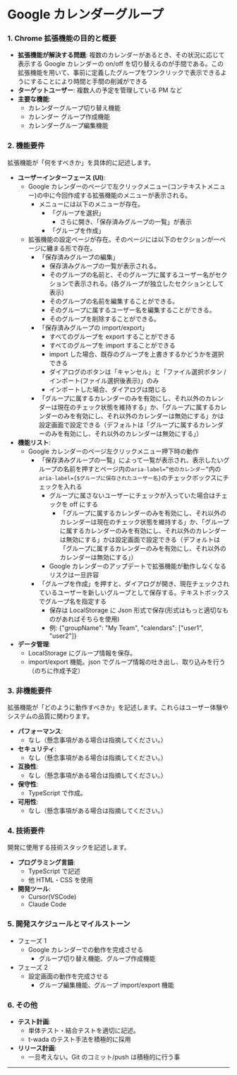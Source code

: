 # Google カレンダーグループ

### 1. Chrome 拡張機能の目的と概要

- **拡張機能が解決する問題**: 複数のカレンダーがあるとき、その状況に応じて表示する Google カレンダーの on/off を切り替えるのが手間である。この拡張機能を用いて、事前に定義したグループをワンクリックで表示できるようにすることにより時間と手間の削減ができる
- **ターゲットユーザー**: 複数人の予定を管理している PM など
- **主要な機能**:
  - カレンダーグループ切り替え機能
  - カレンダー グループ作成機能
  - カレンダーグループ編集機能

### 2. 機能要件

拡張機能が「何をすべきか」を具体的に記述します。

- **ユーザーインターフェース (UI)**:
  - Google カレンダーのページで左クリックメニュー(コンテキストメニュー)の中に今回作成する拡張機能のメニューが表示される。
    - メニューには以下のメニューが存在。
      - 「グループを選択」
        - さらに開き、「保存済みグループの一覧」が表示
      - 「グループを作成」
  - 拡張機能の設定ページが存在。そのページには以下のセクションが一ページに纏まる形で存在。
    - 「保存済みグループの編集」
      - 保存済みグループの一覧が表示される。
      - そのグループの名前と、そのグループに属するユーザー名がセクションで表示される。(各グループが独立したセクションとして表示)
      - そのグループの名前を編集することができる。
      - そのグループに属するユーザー名を編集することができる。
      - そのグループを削除することができる。
    - 「保存済みグループの import/export」
      - すべてのグループを export することができる
      - すべてのグループを import することができる
      - import した場合、既存のグループを上書きするかどうかを選択できる
      - ダイアログのボタンは「キャンセル」と「ファイル選択ボタン / インポート(ファイル選択後表示)」のみ
      - インポートした場合、ダイアログは閉じる
    - 「グループに属するカレンダーのみを有効にし、それ以外のカレンダーは現在のチェック状態を維持する」か、「グループに属するカレンダーのみを有効にし、それ以外のカレンダーは無効にする」かは設定画面で設定できる（デフォルトは「グループに属するカレンダーのみを有効にし、それ以外のカレンダーは無効にする」）
- **機能リスト**:
  - Google カレンダーのページ左クリックメニュー押下時の動作
    - 「保存済みグループの一覧」によって一覧が表示され、表示したいグループの名前を押すとページ内の`aria-label=”他のカレンダー”`内の`aria-label={$グループに保存されたユーザー名}`のチェックボックスにチェックを入れる
      - グループに属さないユーザーにチェックが入っていた場合はチェックを off にする
        - 「グループに属するカレンダーのみを有効にし、それ以外のカレンダーは現在のチェック状態を維持する」か、「グループに属するカレンダーのみを有効にし、それ以外のカレンダーは無効にする」かは設定画面で設定できる（デフォルトは「グループに属するカレンダーのみを有効にし、それ以外のカレンダーは無効にする」）
      - Google カレンダーのアップデートで拡張機能が動作しなくなるリスクは一旦許容
    - 「グループを作成」を押すと、ダイアログが開き、現在チェックされているユーザーを新しいグループとして保存する。テキストボックスでグループ名を指定する
      - 保存は LocalStorage に Json 形式で保存(形式はもっと適切なものがあればそちらを使用)
      - 例: {"groupName": "My Team", "calendars": ["user1", "user2"]}
- **データ管理**:
  - LocalStorage にグループ情報を保存。
  - import/export 機能。json でグループ情報の吐き出し、取り込みを行う（のちに作成予定）

### 3. 非機能要件

拡張機能が「どのように動作すべきか」を記述します。これらはユーザー体験やシステムの品質に関わります。

- **パフォーマンス**:
  - なし（懸念事項がある場合は指摘してください。）
- **セキュリティ**:
  - なし（懸念事項がある場合は指摘してください。）
- **互換性**:
  - なし（懸念事項がある場合は指摘してください。）
- **保守性**:
  - TypeScript で作成。
- **可用性**:
  - なし（懸念事項がある場合は指摘してください。）

### 4. 技術要件

開発に使用する技術スタックを記述します。

- **プログラミング言語**:
  - TypeScript で記述
  - 他 HTML・CSS を使用
- **開発ツール**:
  - Cursor(VSCode)
  - Claude Code

### 5. 開発スケジュールとマイルストーン

- フェーズ 1
  - Google カレンダーでの動作を完成させる
    - グループ切り替え機能、グループ作成機能
- フェーズ 2
  - 設定画面の動作を完成させる
    - グループ編集機能、グループ import/export 機能

### 6. その他

- **テスト計画**:
  - 単体テスト・結合テストを適切に記述。
  - t-wada のテスト手法を積極的に採用
- **リリース計画**:
  - 一旦考えない。Git のコミット/push は積極的に行う事

---
